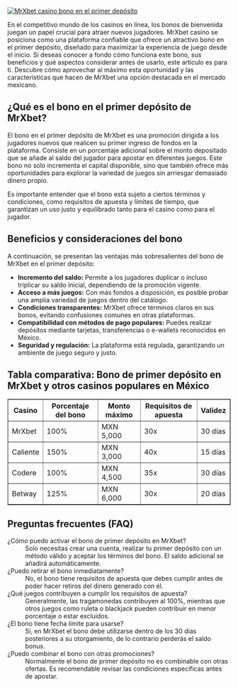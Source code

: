 [![MrXbet casino bono en el primer depósito](https://123-caf.pages.dev/gitsignup.png)](https://vrmoo.ru/Bt82HjjY)

<p>En el competitivo mundo de los casinos en línea, los bonos de bienvenida juegan un papel crucial para atraer nuevos jugadores. MrXbet casino se posiciona como una plataforma confiable que ofrece un atractivo bono en el primer depósito, diseñado para maximizar la experiencia de juego desde el inicio. Si deseas conocer a fondo cómo funciona este bono, sus beneficios y qué aspectos considerar antes de usarlo, este artículo es para ti. Descubre cómo aprovechar al máximo esta oportunidad y las características que hacen de MrXbet una opción destacada en el mercado mexicano.</p>  <h2>¿Qué es el bono en el primer depósito de MrXbet?</h2> <p>El bono en el primer depósito de MrXbet es una promoción dirigida a los jugadores nuevos que realicen su primer ingreso de fondos en la plataforma. Consiste en un porcentaje adicional sobre el monto depositado que se añade al saldo del jugador para apostar en diferentes juegos. Este bono no solo incrementa el capital disponible, sino que también ofrece más oportunidades para explorar la variedad de juegos sin arriesgar demasiado dinero propio.</p> <p>Es importante entender que el bono está sujeto a ciertos términos y condiciones, como requisitos de apuesta y límites de tiempo, que garantizan un uso justo y equilibrado tanto para el casino como para el jugador.</p>  <h2>Beneficios y consideraciones del bono</h2> <p>A continuación, se presentan las ventajas más sobresalientes del bono de MrXbet en el primer depósito:</p> <ul>   <li><strong>Incremento del saldo:</strong> Permite a los jugadores duplicar o incluso triplicar su saldo inicial, dependiendo de la promoción vigente.</li>   <li><strong>Acceso a más juegos:</strong> Con más fondos a disposición, es posible probar una amplia variedad de juegos dentro del catálogo.</li>   <li><strong>Condiciones transparentes:</strong> MrXbet ofrece términos claros en sus bonos, evitando confusiones comunes en otras plataformas.</li>   <li><strong>Compatibilidad con métodos de pago populares:</strong> Puedes realizar depósitos mediante tarjetas, transferencias o e-wallets reconocidos en México.</li>   <li><strong>Seguridad y regulación:</strong> La plataforma está regulada, garantizando un ambiente de juego seguro y justo.</li> </ul>  <h2>Tabla comparativa: Bono de primer depósito en MrXbet y otros casinos populares en México</h2> <table border="1" cellpadding="8" cellspacing="0">   <thead>     <tr>       <th>Casino</th>       <th>Porcentaje del bono</th>       <th>Monto máximo</th>       <th>Requisitos de apuesta</th>       <th>Validez</th>     </tr>   </thead>   <tbody>     <tr>       <td>MrXbet</td>       <td>100%</td>       <td>MXN 5,000</td>       <td>30x</td>       <td>30 días</td>     </tr>     <tr>       <td>Caliente</td>       <td>150%</td>       <td>MXN 3,000</td>       <td>40x</td>       <td>15 días</td>     </tr>     <tr>       <td>Codere</td>       <td>100%</td>       <td>MXN 4,500</td>       <td>35x</td>       <td>30 días</td>     </tr>     <tr>       <td>Betway</td>       <td>125%</td>       <td>MXN 6,000</td>       <td>30x</td>       <td>20 días</td>     </tr>   </tbody> </table>  <h2>Preguntas frecuentes (FAQ)</h2> <dl>   <dt>¿Cómo puedo activar el bono de primer depósito en MrXbet?</dt>   <dd>Solo necesitas crear una cuenta, realizar tu primer depósito con un método válido y aceptar los términos del bono. El saldo adicional se añadirá automáticamente.</dd>    <dt>¿Puedo retirar el bono inmediatamente?</dt>   <dd>No, el bono tiene requisitos de apuesta que debes cumplir antes de poder hacer retiros del dinero generado con él.</dd>    <dt>¿Qué juegos contribuyen a cumplir los requisitos de apuesta?</dt>   <dd>Generalmente, las tragamonedas contribuyen al 100%, mientras que otros juegos como ruleta o blackjack pueden contribuir en menor porcentaje o estar excluidos.</dd>    <dt>¿El bono tiene fecha límite para usarse?</dt>   <dd>Sí, en MrXbet el bono debe utilizarse dentro de los 30 días posteriores a su otorgamiento, de lo contrario perderás el saldo bonus.</dd>    <dt>¿Puedo combinar el bono con otras promociones?</dt>   <dd>Normalmente el bono de primer depósito no es combinable con otras ofertas. Es recomendable revisar las condiciones específicas antes de apostar.</dd> </dl>